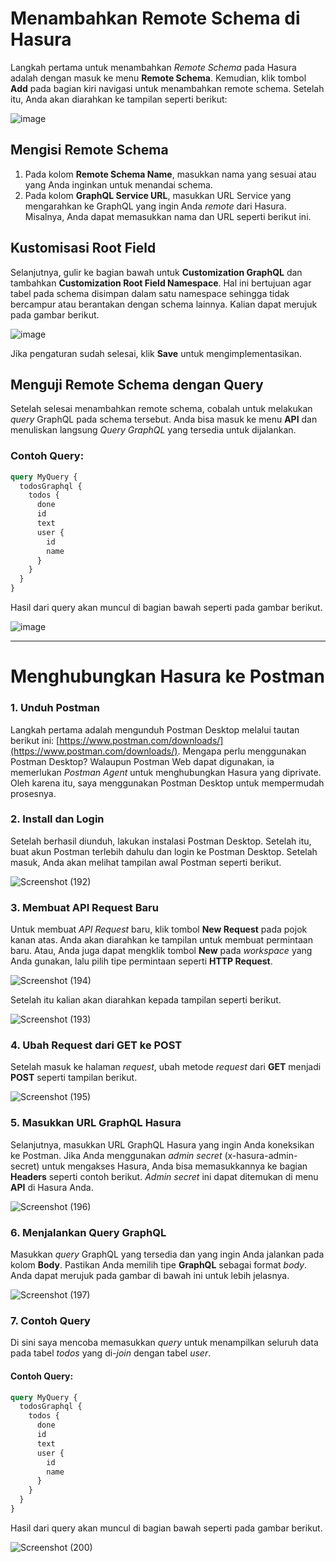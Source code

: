 
# Menambahkan Remote Schema di Hasura

Langkah pertama untuk menambahkan *Remote Schema* pada Hasura adalah dengan masuk ke menu **Remote Schema**. Kemudian, klik tombol **Add** pada bagian kiri navigasi untuk menambahkan remote schema. Setelah itu, Anda akan diarahkan ke tampilan seperti berikut:

![image](https://github.com/user-attachments/assets/e92a9af5-7175-4680-8a18-3b56ae909410)

    
## Mengisi Remote Schema
1. Pada kolom **Remote Schema Name**, masukkan nama yang sesuai atau yang Anda inginkan untuk menandai schema.
2. Pada kolom **GraphQL Service URL**, masukkan URL Service yang mengarahkan ke GraphQL yang ingin Anda *remote* dari Hasura. Misalnya, Anda dapat memasukkan nama dan URL seperti berikut ini.

## Kustomisasi Root Field
Selanjutnya, gulir ke bagian bawah untuk **Customization GraphQL** dan tambahkan **Customization Root Field Namespace**. Hal ini bertujuan agar tabel pada schema disimpan dalam satu namespace sehingga tidak bercampur atau berantakan dengan schema lainnya. Kalian dapat merujuk pada gambar berikut.

![image](https://github.com/user-attachments/assets/ec499c25-d1bd-4806-af29-d3a11614fa02)

Jika pengaturan sudah selesai, klik **Save** untuk mengimplementasikan. 
  
## Menguji Remote Schema dengan Query
Setelah selesai menambahkan remote schema, cobalah untuk melakukan *query* GraphQL pada schema tersebut. Anda bisa masuk ke menu **API** dan menuliskan langsung *Query GraphQL* yang tersedia untuk dijalankan.

### Contoh Query:
```graphql
query MyQuery {
  todosGraphql {
    todos {
      done
      id
      text
      user {
        id
        name
      }
    }
  }
}
```

Hasil dari query akan muncul di bagian bawah seperti pada gambar berikut.

![image](https://github.com/user-attachments/assets/6a5e4fc3-d36c-4c5d-a17e-006ce0864c7f)
  
  
---

# Menghubungkan Hasura ke Postman

### 1. Unduh Postman
Langkah pertama adalah mengunduh Postman Desktop melalui tautan berikut ini: [https://www.postman.com/downloads/](https://www.postman.com/downloads/). Mengapa perlu menggunakan Postman Desktop? Walaupun Postman Web dapat digunakan, ia memerlukan *Postman Agent* untuk menghubungkan Hasura yang diprivate. Oleh karena itu, saya menggunakan Postman Desktop untuk mempermudah prosesnya.

### 2. Install dan Login
Setelah berhasil diunduh, lakukan instalasi Postman Desktop. Setelah itu, buat akun Postman terlebih dahulu dan login ke Postman Desktop. Setelah masuk, Anda akan melihat tampilan awal Postman seperti berikut.

![Screenshot (192)](https://github.com/user-attachments/assets/e47e04d2-7189-4454-903a-7f5d155a4b74)

  
### 3. Membuat API Request Baru
Untuk membuat *API Request* baru, klik tombol **New Request** pada pojok kanan atas. Anda akan diarahkan ke tampilan untuk membuat permintaan baru. Atau, Anda juga dapat mengklik tombol **New** pada *workspace* yang Anda gunakan, lalu pilih tipe permintaan seperti **HTTP Request**.

![Screenshot (194)](https://github.com/user-attachments/assets/867a522e-485b-4019-b1ad-3067c0ff4aa8)

Setelah itu kalian akan diarahkan kepada tampilan seperti berikut.

![Screenshot (193)](https://github.com/user-attachments/assets/505d323d-40e1-48a9-833d-be7bf1578428)
  

### 4. Ubah Request dari GET ke POST
Setelah masuk ke halaman *request*, ubah metode *request* dari **GET** menjadi **POST** seperti tampilan berikut.

![Screenshot (195)](https://github.com/user-attachments/assets/beb70a90-6adb-4fa3-b51d-f1d3bc8696d7)

  
### 5. Masukkan URL GraphQL Hasura
Selanjutnya, masukkan URL GraphQL Hasura yang ingin Anda koneksikan ke Postman. Jika Anda menggunakan *admin secret* (x-hasura-admin-secret) untuk mengakses Hasura, Anda bisa memasukkannya ke bagian **Headers** seperti contoh berikut. *Admin secret* ini dapat ditemukan di menu **API** di Hasura Anda.

![Screenshot (196)](https://github.com/user-attachments/assets/b52bf82f-9a72-4131-addc-f26503e2164b)

  
### 6. Menjalankan Query GraphQL
Masukkan *query* GraphQL yang tersedia dan yang ingin Anda jalankan pada kolom **Body**. Pastikan Anda memilih tipe **GraphQL** sebagai format *body*. Anda dapat merujuk pada gambar di bawah ini untuk lebih jelasnya.  

![Screenshot (197)](https://github.com/user-attachments/assets/4e675b99-aa77-4535-ba2a-764f03ef5c98)
  

### 7. Contoh Query
Di sini saya mencoba memasukkan *query* untuk menampilkan seluruh data pada tabel *todos* yang di-*join* dengan tabel *user*. 

#### Contoh Query:
```graphql
query MyQuery {
  todosGraphql {
    todos {
      done
      id
      text
      user {
        id
        name
      }
    }
  }
}
```

Hasil dari query akan muncul di bagian bawah seperti pada gambar berikut.  
  
![Screenshot (200)](https://github.com/user-attachments/assets/b11805c1-db6e-42fb-aad4-7b613e25e8c4)
